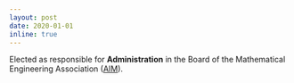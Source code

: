 ```yaml
---
layout: post
date: 2020-01-01
inline: true
---
```


Elected as responsible for <b>Administration</b> in the Board of the Mathematical Engineering Association (<a href="https://www.aim-mate.it/it/">AIM</a>).